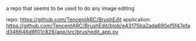 a repo that seems to be used to do any image editing

repo: https://github.com/TencentARC/BrushEdit
application: https://github.com/TencentARC/BrushEdit/blob/e43175ba2ada690ef5f47efad346646d8f01c828/app/src/brushedit_app.py
